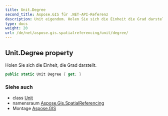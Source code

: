 ```yaml
---
title: Unit.Degree
second_title: Aspose.GIS für .NET-API-Referenz
description: Unit eigendom. Holen Sie sich die Einheit die Grad darstellt.
type: docs
weight: 20
url: /de/net/aspose.gis.spatialreferencing/unit/degree/
---
```

## Unit.Degree property

Holen Sie sich die Einheit, die Grad darstellt.

```csharp
public static Unit Degree { get; }
```

### Siehe auch

* class [Unit](../)
* namensraum [Aspose.Gis.SpatialReferencing](../../unit/)
* Montage [Aspose.GIS](../../../)


